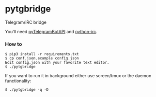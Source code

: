 pytgbridge
==========

Telegram/IRC bridge

You'll need [pyTelegramBotAPI](https://github.com/eternnoir/pyTelegramBotAPI) and [python-irc](https://github.com/jaraco/irc).

### How to
```
$ pip3 install -r requirements.txt
$ cp conf.json.example config.json
Edit config.json with your favorite text editor.
$ ./pytgbridge
```

If you want to run it in background either use screen/tmux or the daemon functionality:

`$ ./pytgbridge -q -D`

